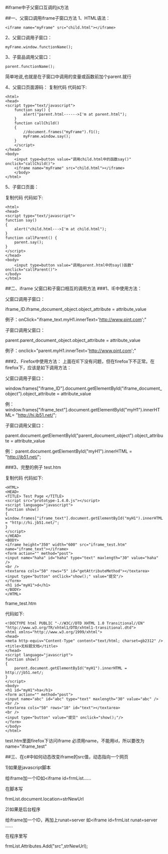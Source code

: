 #iframe中子父窗口互调的js方法

##一、父窗口调用iframe子窗口方法 
1、HTML语法：

	<iframe name="myFrame" src="child.html"></iframe> 
2、父窗口调用子窗口：

	myFrame.window.functionName(); 
3、子窗品调用父窗口：

	parent.functionName(); 
简单地说,也就是在子窗口中调用的变量或函数前加个parent.就行 

4、父窗口页面源码： 
复制代码 代码如下:

	<html> 
	<head> 
	<script type="text/javascript"> 
		function say() { 
			alert("parent.html------>I'm at parent.html"); 
		} 
		function callChild() 
		{ 
			//document.frames("myFrame").f1(); 
			myFrame.window.say(); 
		} 
		</script> 
	</head> 
	<body> 
		<input type=button value="调用child.html中的函数say()" onclick="callChild()"> 
		<iframe name="myFrame" src="child.html"></iframe> 
		</body> 
	</html>

5、子窗口页面： 

复制代码 代码如下:

	<html> 
	<head> 
	<script type="text/javascript"> 
	function say() 
	{ 
		alert("child.html--->I'm at child.html"); 
	} 
	function callParent() { 
		parent.say(); 
	} 
	</script> 
	</head> 
	<body> 
		<input type=button value="调用parent.html中的say()函数" onclick="callParent()"> 
	</body> 
	</html>

##二、iframe 父窗口和子窗口相互的调用方法 
###1、IE中使用方法： 

父窗口调用子窗口：

iframe_ID.iframe_document_object.object_attribute = attribute_value 

例子：onClick="iframe_text.myH1.innerText='http://www.pint.com';" 

子窗口调用父窗口：

parent.parent_document_object.object_attribute = attribute_value 

例子：onclick="parent.myH1.innerText='http://www.pint.com';" 

###2、Firefox中使用方法： 
上面在IE下没有问题，但在firefox下不正常。在firefox下，应该是如下调用方法： 

父窗口调用子窗口：

window.frames["iframe_ID"].document.getElementById("iframe_document_object"­).object_attribute = attribute_value 

例： window.frames["iframe_text"].document.getElementById("myH1").innerHTML= "http://hi.jb51.net/"; 

子窗口调用父窗口：

parent.document.getElementById("parent_document_object").object_attribute = attribute_value 

例： parent.document.getElementById("myH1").innerHTML = "http://jb51.net/"; 

###3、完整的例子 
test.htm 

复制代码 代码如下:

	<HTML> 
	<HEAD> 
	<TITLE> Test Page </TITLE> 
	<script src="prototype-1.4.0.js"></script> 
	<script language="javascript"> 
	function show() 
	{ 
	window.frames["iframe_text"].document.getElementById("myH1").innerHTML = "http://hi.jb51.net/"; 
	} 
	</script> 
	</HEAD> 
	<BODY> 
	<iframe height="350" width="600" src="iframe_test.htm" name="iframe_text"></iframe> 
	<form action="" method="post"> 
	<input name="haha" id="haha" type="text" maxlength="30" value="haha" /> 
	<br /> 
	<textarea cols="50" rows="5" id="getAttributeMethod"></textarea> 
	<input type="button" onClick="show();" value="提交"/> 
	</form> 
	<h1 id="myH1">d</h1> 
	</BODY> 
	</HTML>

frame_test.htm 

代码如下:

	<!DOCTYPE html PUBLIC "-//W3C//DTD XHTML 1.0 Transitional//EN" "http://www.w3.org/TR/xhtml1/DTD/xhtml1-transitional.dtd"> 
	<html xmlns="http://www.w3.org/1999/xhtml"> 
	<head> 
	<meta http-equiv="Content-Type" content="text/html; charset=gb2312" /> 
	<title>无标题文档</title> 
	</head> 
	<script language="javascript"> 
	function show() 
	{ 
		parent.document.getElementById("myH1").innerHTML = http://jb51.net/; 
	} 
	</script> 
	<body> 
	<h1 id="myH1">ha</h1> 
	<form action="" method="post"> 
	<input name="abc" id="abc" type="text" maxlength="30" value="abc" /> 
	<br /> 
	<textarea cols="50" rows="10" id="text"></textarea> 
	<br /> 
	<input type="button" value="提交" onclick="show();"/> 
	</form> 
	</body> 
	</html>

test.htm里面firefox下访问iframe 必须用name，不能用id，所以要改为name="iframe_test" 

##三、在c#中如何动态改变iframe的src值，动态指向一个网页
 
1)如果是javascript脚本 

给iframe加一个ID如<iframe id=frmList…… 

在脚本写 

frmList.document.location=strNewUrl 

2)如果是后台程序 

给iframe加一个ID，再加上runat=server 如<iframe id=frmList runat=server …… 

在程序里写 

frmList.Attributes.Add("src",strNewUrl); 
